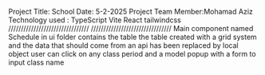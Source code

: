 Project Title: School
Date: 5-2-2025
Project Team Member:Mohamad Aziz
Technology used : TypeScript Vite React tailwindcss
////////////////////////////////
////////////////////////////////
Main component named Schedule in ui folder contains the table
the table created with a grid system and the data that should come from an api has been replaced by local object
user can click on any class period and a model popup with a form to input class name
